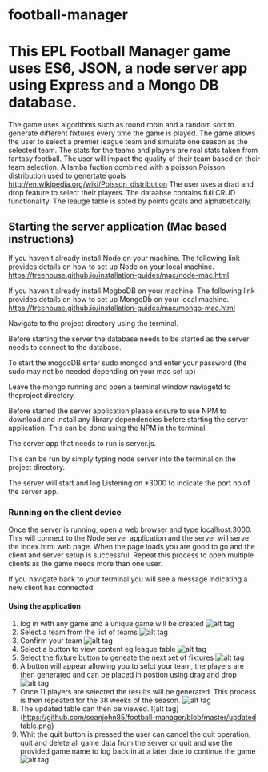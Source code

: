 # football-manager
# This EPL Football Manager game uses ES6, JSON, a node server app using Express and a Mongo DB database.

The game uses algorithms such as round robin and a random sort to generate different fixtures every time the game is played.
The game allows the user to select a premier league team and simulate one season as the selected team. 
The stats for the teams and players are real stats taken from fantasy football.
The user will impact the quality of their team based on their team selection.
A lamba fuction combined with a poisson Poisson distribution used to genertate goals
http://en.wikipedia.org/wiki/Poisson_distribution
The user uses a drad and drop feature to select their players.
The dataabse contains full CRUD functionality.
The leauge table is soted by points goals and alphabetically.



## Starting the server application (Mac based instructions)

If you haven't already install Node on your machine.
The following link provides details on how to set up Node on your local machine.
https://treehouse.github.io/installation-guides/mac/node-mac.html

If you haven't already install MogboDB on your machine.
The following link provides details on how to set up MongoDb on your local machine.
https://treehouse.github.io/installation-guides/mac/mongo-mac.html

Navigate to the project directory using the terminal.

Before starting the server the database needs to be started as the server needs to connect to the database.

To start the mogdoDB enter sudo mongod and enter your password (the sudo may not be needed depending on your mac set up)

Leave the mongo running and open a terminal window naviagetd to theproject directory.

Before started the server application please ensure to use NPM to download and install any library dependencies before starting the server application. This can be done using the NPM in the terminal.

The server app that needs to run is server.js. 

This can be run by simply typing node server into the terminal on the project directory.

The server will start and log Listening on *3000 to indicate the port no of the server app.

### Running on the client device

Once the server is running, open a web browser and type localhost:3000. This will connect to the Node server application and the server will serve the index.html web page. When the page loads you are good to go and the client and server setup is successful. Repeat this process to open multiple clients as the game needs more than one user.

If you navigate back to your terminal you will see a message indicating a new client has connected.


#### Using the application
1. log in with any game and a unique game will be created
![alt tag](https://github.com/seanjohn85/football-manager/blob/master/start.png)
2. Select a team from the list of teams
![alt tag](https://github.com/seanjohn85/football-manager/blob/master/select.png)
3. Confirm your team
![alt tag](https://github.com/seanjohn85/football-manager/blob/master/manuselected.png)
4. Select a button to view content eg league table
![alt tag](https://github.com/seanjohn85/football-manager/blob/master/tabel1.png)
5. Select the fixture button to geneate the next set of fixtures
![alt tag](https://github.com/seanjohn85/football-manager/blob/master/fix.png)
6. A button will appear allowing you to selct your team, the players are then generated and can be placed in postion using drag and drop
![alt tag](https://github.com/seanjohn85/football-manager/blob/master/players.png)
8. Once 11 players are selected the results will be generated. This process is then repeated for the 38 weeks of the season.
![alt tag](https://github.com/seanjohn85/football-manager/blob/master/results.png)
9. The updated table can then be viewed.
![alt tag](https://github.com/seanjohn85/football-manager/blob/master/updated table.png)
10. Whit the quit button is pressed the user can cancel the quit operation, quit and delete all game data from the server or quit and use the provided game name to log back in at a later date to continue the game 
![alt tag](https://github.com/seanjohn85/football-manager/blob/master/quit.png)

